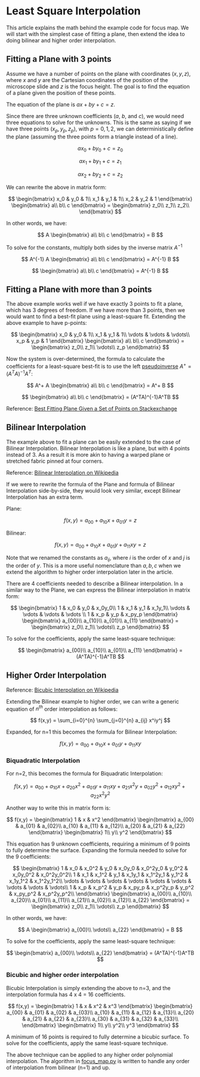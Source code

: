 # Least Square Interpolation

This article explains the math behind the example code for focus map.  We will start with the simplest case of fitting a plane, then extend the idea to doing bilinear and higher order interpolation.

## Fitting a Plane with 3 points

Assume we have a number of points on the plane with coordinates $(x, y, z)$, where $x$ and $y$ are the Cartesian coordinates of the position of the microscope slide and $z$ is the focus height. The goal is to find the equation of a plane given the position of these points.

The equation of the plane is $ax + by + c = z$.

Since there are three unknown coefficients ($a$, $b$, and $c$), we would need three equations to solve for the unknowns.  This is the same as saying if we have three points $(x_p, y_p, z_p)$, with $p=0,1,2$, we can deterministically define the plane (assuming the three points form a triangle instead of a line).

$$
    ax_0 + by_0 + c = z_0
$$

$$
    ax_1 + by_1 + c = z_1
$$

$$
    ax_2 + by_2 + c = z_2
$$

We can rewrite the above in matrix form:

$$
    \begin{bmatrix}
        x_0 & y_0 & 1\\
        x_1 & y_1 & 1\\
        x_2 & y_2 & 1
    \end{bmatrix}
    \begin{bmatrix}
        a\\
        b\\
        c
    \end{bmatrix}
    =
    \begin{bmatrix}
        z_0\\
        z_1\\
        z_2\\
    \end{bmatrix}
$$

In other words, we have:

$$
    A
    \begin{bmatrix}
        a\\
        b\\
        c
    \end{bmatrix}
    =
    B
$$

To solve for the constants, multiply both sides by the inverse matrix $A^{-1}$

$$
    A^{-1}
    A
    \begin{bmatrix}
        a\\
        b\\
        c
    \end{bmatrix}
    =
    A^{-1}
    B
$$

$$
    \begin{bmatrix}
        a\\
        b\\
        c
    \end{bmatrix}
    =
    A^{-1}
    B
$$

## Fitting a Plane with more than 3 points

The above example works well if we have exactly 3 points to fit a plane, which has 3 degrees of freedom.  If we have more than 3 points, then we would want to find a best-fit plane using a least-square fit.  Extending the above example to have p-points:

$$
    \begin{bmatrix}
        x_0 & y_0 & 1\\
        x_1 & y_1 & 1\\
        \vdots & \vdots & \vdots\\
        x_p & y_p & 1
    \end{bmatrix}
    \begin{bmatrix}
        a\\
        b\\
        c
    \end{bmatrix}
    =
    \begin{bmatrix}
        z_0\\
        z_1\\
        \vdots\\
        z_p
    \end{bmatrix}
$$

Now the system is over-determined, the formula to calculate the coefficients for a least-square best-fit is to use the left [pseudoinverse](https://en.wikipedia.org/wiki/Moore%E2%80%93Penrose_inverse) $A^+ = (A^TA)^{-1}A^T$:

$$
    A^+
    A
    \begin{bmatrix}
        a\\
        b\\
        c
    \end{bmatrix}
    =
    A^+
    B
$$

$$
    \begin{bmatrix}
        a\\
        b\\
        c
    \end{bmatrix}
    = (A^TA)^{-1}A^TB
$$

Reference: [Best Fitting Plane Given a Set of Points on Stackexchange](https://math.stackexchange.com/questions/99299/best-fitting-plane-given-a-set-of-points#answer-2306029)

## Bilinear Interpolation

The example above to fit a plane can be easily extended to the case of Bilinear Interpolation.  Bilinear Interpolation is like a plane, but with 4 points instead of 3.  As a result it is more akin to having a warped plane or stretched fabric pinned at four corners.

Reference: [Bilinear Interpolation on Wikipedia](https://en.wikipedia.org/wiki/Bilinear_interpolation)

If we were to rewrite the formula of the Plane and formula of Bilinear Interpolation side-by-side, they would look very similar, except Bilinear Interpolation has an extra term.

Plane:

$$
    f(x,y) = a_{00} + a_{10}x + a_{01}y = z
$$

Bilinear:

$$
    f(x,y) = a_{00} + a_{10}x + a_{01}y + a_{11}xy = z
$$

Note that we renamed the constants as $a_{ij}$, where $i$ is the order of $x$ and $j$ is the order of $y$. This is a more useful nomenclature than $a, b, c$ when we extend the algorithm to higher order interpolation later in the article.

There are 4 coefficients needed to describe a Bilinear interpolation.  In a similar way to the Plane, we can express the Bilinear interpolation in matrix form:

$$
    \begin{bmatrix}
        1 & x_0 & y_0 & x_0y_0\\
        1 & x_1 & y_1 & x_1y_1\\
        \vdots & \vdots & \vdots & \vdots \\
        1 & x_p & y_p & x_py_p
    \end{bmatrix}
    \begin{bmatrix}
        a_{00}\\
        a_{10}\\
        a_{01}\\
        a_{11}
    \end{bmatrix}
    =
    \begin{bmatrix}
        z_0\\
        z_1\\
        \vdots\\
        z_p
    \end{bmatrix}
$$

To solve for the coefficients, apply the same least-square technique:

$$
    \begin{bmatrix}
        a_{00}\\
        a_{10}\\
        a_{01}\\
        a_{11}
    \end{bmatrix}
    = (A^TA)^{-1}A^TB
$$

## Higher Order Interpolation

Reference: [Bicubic Interpolation on Wikipedia](https://en.wikipedia.org/wiki/Bicubic_interpolation)

Extending the Bilinear example to higher order, we can write a generic equation of $n^{th}$ order interpolation as follows:

$$
    f(x,y) = \sum_{i=0}^{n} \sum_{j=0}^{n} a_{ij} x^iy^j
$$

Expanded, for n=1 this becomes the formula for Bilinear Interpolation:

$$
    f(x,y) = a_{00} + a_{10}x + a_{01}y + a_{11}xy
$$

### Biquadratic Interpolation

For n=2, this becomes the formula for Biquadratic Interpolation:

$$
    f(x,y) = a_{00} + a_{10}x + a_{20}x^2
    + a_{01}y + a_{11}xy + a_{21}x^2y
    + a_{02}y^2 + a_{12}xy^2 + a_{22}x^2y^2
$$

Another way to write this in matrix form is:

$$
    f(x,y) =
    \begin{bmatrix}
        1 & x & x^2
    \end{bmatrix}
    \begin{bmatrix}
        a_{00} & a_{01} & a_{02}\\
        a_{10} & a_{11} & a_{12}\\
        a_{20} & a_{21} & a_{22}
    \end{bmatrix}
    \begin{bmatrix}
        1\\
        y\\
        y^2
    \end{bmatrix}
$$

This equation has 9 unknown coefficients, requiring a minimum of 9 points to fully determine the surface.  Expanding the formula needed to solve for the 9 coefficients:

$$
    \begin{bmatrix}
        1 & x_0 & x_0^2 & y_0 & x_0y_0 & x_0^2y_0 & y_0^2 & x_0y_0^2 & x_0^2y_0^2\\
        1 & x_1 & x_1^2 & y_1 & x_1y_1 & x_1^2y_1 & y_1^2 & x_1y_1^2 & x_1^2y_1^2\\
        \vdots & \vdots & \vdots & \vdots & \vdots & \vdots & \vdots & \vdots & \vdots\\
        1 & x_p & x_p^2 & y_p & x_py_p & x_p^2y_p & y_p^2 & x_py_p^2 & x_p^2y_p^2\\
    \end{bmatrix}
    \begin{bmatrix}
        a_{00}\\
        a_{10}\\
        a_{20}\\
        a_{01}\\
        a_{11}\\
        a_{21}\\
        a_{02}\\
        a_{12}\\
        a_{22}
    \end{bmatrix}
    =
    \begin{bmatrix}
        z_0\\
        z_1\\
        \vdots\\
        z_p
    \end{bmatrix}
$$

In other words, we have:

$$
    A
    \begin{bmatrix}
        a_{00}\\
        \vdots\\
        a_{22}
    \end{bmatrix}
    =
    B
$$

To solve for the coefficients, apply the same least-square technique:

$$
    \begin{bmatrix}
        a_{00}\\
        \vdots\\
        a_{22}
    \end{bmatrix}
    = (A^TA)^{-1}A^TB
$$

### Bicubic and higher order interpolation

Bicubic Interpolation is simply extending the above to n=3, and the interpolation formula has 4 x 4 = 16 coefficients.

$$
    f(x,y) =
    \begin{bmatrix}
        1 & x & x^2 & x^3
    \end{bmatrix}
    \begin{bmatrix}
        a_{00} & a_{01} & a_{02} & a_{03}\\
        a_{10} & a_{11} & a_{12} & a_{13}\\
        a_{20} & a_{21} & a_{22} & a_{23}\\
        a_{30} & a_{31} & a_{32} & a_{33}\\
    \end{bmatrix}
    \begin{bmatrix}
        1\\
        y\\
        y^2\\
        y^3
    \end{bmatrix}
$$

A minimum of 16 points is required to fully determine a bicubic surface.
To solve for the coefficients, apply the same least-square technique.

The above technique can be applied to any higher order polynomial interpolation.  The algorithm in [focus_map.py](focus_map.py) is written to handle any order of interpolation from bilinear (n=1) and up.
